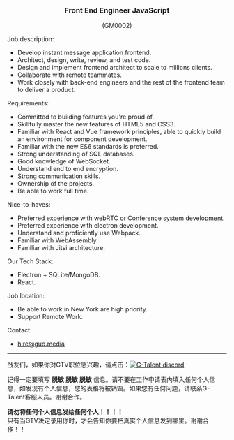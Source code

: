 <h3 align="center">Front End Engineer JavaScript</h3>
<p align="center">(GM0002)</p>
  
Job description:

- Develop instant message application frontend.
- Architect, design, write, review, and test code.
- Design and implement frontend architect to scale to millions clients.
- Collaborate with remote teammates.
- Work closely with back-end engineers and the rest of the frontend team to deliver a product.

Requirements:

- Committed to building features you're proud of.
- Skillfully master the new features of HTML5 and CSS3.
- Familiar with React and Vue framework principles, able to quickly build an environment for component development.
- Familiar with the new ES6 standards is preferred.
- Strong understanding of SQL databases.
- Good knowledge of WebSocket.
- Understand end to end encryption.
- Strong communication skills.
- Ownership of the projects.
- Be able to work full time.

Nice-to-haves:

- Preferred experience with webRTC or Conference system development.
- Preferred experience with electron development.
- Understand and proficiently use Webpack.
- Familiar with WebAssembly.
- Familiar with Jitsi architecture.

Our Tech Stack:

- Electron + SQLite/MongoDB.
- React.

Job location:

- Be able to work in New York are high priority.
- Support Remote Work.

Contact:

- hire@guo.media
   
---
战友们，如果你对GTV职位感兴趣，请点击：<a href="https://discord.com/channels/722949830200000574/723334876027289601"><img src="https://img.shields.io/badge/discord-apply--for--job-green?logo=discord&style=for-the-badge" alt="G-Talent discord"></a>   
  
记得一定要填写 **脱敏** **脱敏** **脱敏** 信息。请不要在工作申请表内填入任何个人信息，如发现有个人信息，您的表格将被销毁。如果您有任何问题，请联系G-Talent客服人员。谢谢合作。
   
**请勿将任何个人信息发给任何个人！！！！**   
只有当GTV决定录用你时，才会告知你要把真实个人信息发到哪里。谢谢合作！！
